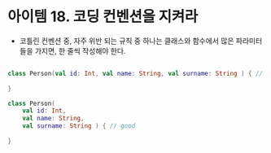 # 아이템 18. 코딩 컨벤션을 지켜라

- 코틀린 컨벤션 중, 자주 위반 되는 규칙 중 하나는 클래스와 함수에서 많은 파라미터들을 가지면, 한 줄씩 작성해야 한다.

```kotlin

class Person(val id: Int, val name: String, val surname: String ) { // bad
    
}

class Person(
    val id: Int,
    val name: String,
    val surname: String ) { // good
    
}
```